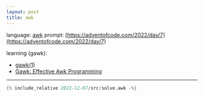 ```yaml
---
layout: post
title: awk
---
```


language: [awk](https://awklang.org)
prompt: [https://adventofcode.com/2022/day/7](https://adventofcode.com/2022/day/7)

learning (gawk):
- [gawk(1)](https://man7.org/linux/man-pages/man1/gawk.1.html)
- [Gawk: Effective Awk Programming](https://www.gnu.org/software/gawk/manual/)

---

```awk
{% include_relative 2022-12-07/src/solve.awk -%}
```


